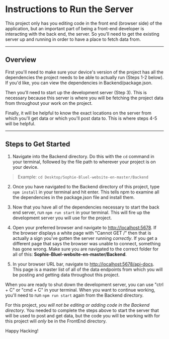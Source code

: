 # Instructions to Run the Server

This project only has you editing code in the front end (browser side) of the application, but an important part of being a front-end developer is interacting with the back end, the server. So you'll need to get the existing server up and running in order to have a place to fetch data from.

---

## Overview

First you'll need to make sure your device's version of the project has all the dependencies the project needs to be able to actually run (Steps 1-2 below). If you'd like, you can view the dependencies in Backend/package.json.

Then you'll need to start up the development server (Step 3). This is necessary because this server is where you will be fetching the project data from throughout your work on the project.

Finally, it will be helpful to know the exact locations on the server from which you'll get data or which you'll post data to. This is where steps 4-5 will be helpful.

---

## Steps to Get Started

1. Navigate into the Backend directory. Do this with the `cd` command in your terminal, followed by the file path to wherever your project is on your device.

> Example: `cd Desktop/Sophie-Bluel-website-en-master/Backend`

2. Once you have navigated to the Backend directory of this project, type `npm install` in your terminal and hit enter. This tells npm to examine all the dependencies in the package.json file and install them.

3. Now that you have all of the dependencies necessary to start the back end server, run `npm run start` in your terminal. This will fire up the development server you will use for the project.

4. Open your preferred browser and navigate to [http://localhost:5678](http://localhost:5678). If the browser displays a white page with "Cannot GET /" then that is actually a sign you've gotten the server running _correctly_. If you get a different page that says the browser was unable to connect, something has gone wrong. Make sure you are navigated to the correct folder for all of this: **Sophie-Bluel-website-en-master/Backend**.

5. In your browser URL bar, navigate to [http://localhost:5678/api-docs](http://localhost:5678/api-docs). This page is a master list of all of the data endpoints from which you will be posting and getting data throughout this project.

When you are ready to shut down the development server, you can use "ctrl + C" or "cmd + C" in your terminal. When you want to continue working, you'll need to run `npm run start` again from the Backend directory.

For this project, _you will not be editing or adding code in the Backend directory_. You needed to complete the steps above to start the server that will be used to post and get data, but the code you will be working with for this project will _only_ be in the FrontEnd directory.

Happy Hacking!
